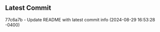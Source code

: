 
## Latest Commit
77c6a7b - Update README with latest commit info (2024-08-29 16:53:28 -0400) <Yunxi-Zhou>

